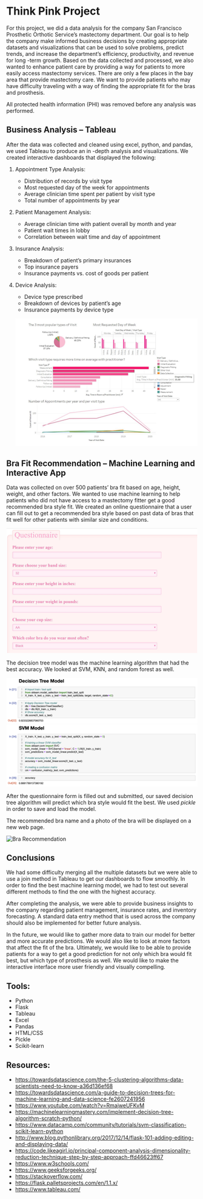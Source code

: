 # Think Pink Project

For this project, we did a data analysis for the company San Francisco Prosthetic Orthotic Service’s mastectomy department. Our goal is to help the company make informed business decisions by creating appropriate datasets and visualizations that can be used to solve problems, predict trends, and increase the department’s efficiency, productivity, and revenue for long   -term growth. Based on the data collected and processed, we also wanted to enhance patient care by providing a way for patients to more easily access mastectomy services. There are only a few places in the bay area that provide mastectomy care. We want to provide patients who may have difficulty traveling with a way of finding the appropriate fit for the bras and prosthesis.

All protected health information (PHI) was removed before any analysis was performed.


## Business Analysis – Tableau

After the data was collected and cleaned using excel, python, and pandas, we used Tableau to produce an in   -depth analysis and visualizations. We created interactive dashboards that displayed the following:

1. Appointment Type Analysis:
   - Distribution of records by visit type
   - Most requested day of the week for appointments
   - Average clinician time spent per patient by visit type
   - Total number of appointments by year
2. Patient Management Analysis:
   - Average clinician time with patient overall by month and year
   - Patient wait times in lobby
   - Correlation between wait time and day of appointment
3. Insurance Analysis:
   - Breakdown of patient’s primary insurances
   - Top insurance payers
   - Insurance payments vs. cost of goods per patient
4. Device Analysis:
   - Device type prescribed
   - Breakdown of devices by patient’s age
   - Insurance payments by device type

   ![Tableau Dashboard](Main/Images/tableau_dashboard.JPG)


## Bra Fit Recommendation – Machine Learning and Interactive App

Data was collected on over 500 patients’ bra fit based on age, height, weight, and other factors. We wanted to use machine learning to help patients who did not have access to a mastectomy fitter get a good recommended bra style fit. We created an online questionnaire that a user can fill out to get a recommended bra style based on past data of bras that fit well for other patients with similar size and conditions. 

![Online Questionnaire](Main/Images/questionnaire.JPG)

The decision tree model was the machine learning algorithm that had the best accuracy. We looked at SVM, KNN, and random forest as well. 

![Decision Tree](Main/Images/Decision_Tree.PNG)
![SVM](Main/Images/SVM.PNG)

After the questionnaire form is filled out and submitted, our saved decision tree algorithm will predict which bra style would fit the best. We used *pickle* in order to save and load the model.

The recommended bra name and a photo of the bra will be displayed on a new web page.

![Bra Recommendation](Main/Images/recommendation.PNG)


## Conclusions

We had some difficulty merging all the multiple datasets but we were able to use a join method in Tableau to get our dashboards to flow smoothly. In order to find the best machine learning model, we had to test out several different methods to find the one with the highest accuracy. 

After completing the analysis, we were able to provide business insights to the company regarding patient management, insurance rates, and inventory forecasting. A standard data entry method that is used across the company should also be implemented for better future analysis.

In the future, we would like to gather more data to train our model for better and more accurate predictions. We would also like to look at more factors that affect the fit of the bra. Ultimately, we would like to be able to provide patients for a way to get a good prediction for not only which bra would fit best, but which type of prosthesis as well. We would like to make the interactive interface more user friendly and visually compelling.


## Tools:
- Python
- Flask
- Tableau
- Excel
- Pandas
- HTML/CSS
- Pickle
- Scikit-learn


## Resources:
- https://towardsdatascience.com/the-5-clustering-algorithms-data-scientists-need-to-know-a36d136ef68
- https://towardsdatascience.com/a-guide-to-decision-trees-for-machine-learning-and-data-science-fe2607241956 
- https://www.youtube.com/watch?v=RmajweUFKvM 
- https://machinelearningmastery.com/implement-decision-tree-algorithm-scratch-python/  
- https://www.datacamp.com/community/tutorials/svm-classification-scikit-learn-python 
- http://www.blog.pythonlibrary.org/2017/12/14/flask-101-adding-editing-and-displaying-data/
- https://code.likeagirl.io/principal-component-analysis-dimensionality-reduction-technique-step-by-step-approach-ffd46623ff67
- https://www.w3schools.com/
- https://www.geeksforgeeks.org/
- https://stackoverflow.com/
- https://flask.palletsprojects.com/en/1.1.x/
- https://www.tableau.com/






